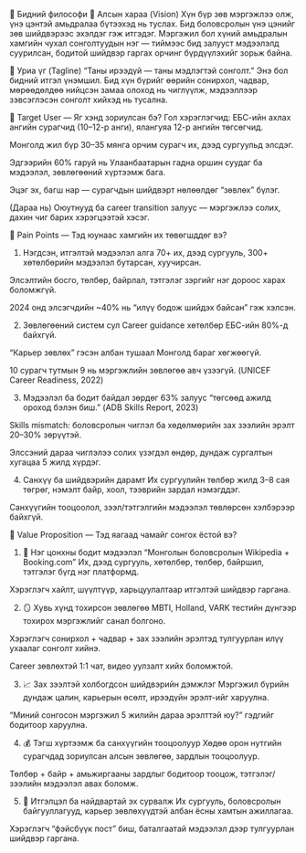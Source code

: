 🧭 Бидний философи
🌟 Алсын хараа (Vision)
Хүн бүр зөв мэргэжлээ олж, үнэ цэнтэй амьдралаа бүтээхэд нь туслах.
 Бид боловсролын үнэ цэнийг зөв шийдвэрээс эхэлдэг гэж итгэдэг.
 Мэргэжил бол хүний амьдралын хамгийн чухал сонголтуудын нэг — тиймээс бид залууст мэдээлэлд суурилсан, бодитой шийдвэр гаргах орчинг бүрдүүлэхийг зорьж байна.

💬 Уриа үг (Tagline)
“Таны ирээдүй — таны мэдлэгтэй сонголт.”
Энэ бол бидний итгэл үнэмшил.
 Бид хүн бүрийг өөрийн сонирхол, чадвар, мөрөөдөлдөө нийцсэн замаа олоход нь чиглүүлж, мэдээллээр зэвсэглэсэн сонголт хийхэд нь тусална.

🎯 Target User — Яг хэнд зориулсан бэ?
Гол хэрэглэгчид:
ЕБС-ийн ахлах ангийн сурагчид (10–12-р анги), ялангуяа 12-р ангийн төгсөгчид.


Монголд жил бүр 30–35 мянга орчим сурагч их, дээд сургуульд элсдэг.


Эдгээрийн 60% гаруй нь Улаанбаатарын гадна оршин суудаг ба мэдээлэл, зөвлөгөөний хүртээмж бага.


Эцэг эх, багш нар — сурагчдын шийдвэрт нөлөөлдөг “зөвлөх” бүлэг.


(Дараа нь) Оюутнууд ба career transition залуус — мэргэжлээ солих, дахин чиг барих хэрэгцээтэй хэсэг.



💢 Pain Points — Тэд юунаас хамгийн их төвөгшддөг вэ?
1. Нэгдсэн, итгэлтэй мэдээлэл алга
70+ их, дээд сургууль, 300+ хөтөлбөрийн мэдээлэл бутарсан, хуучирсан.


Элсэлтийн босго, төлбөр, байрлал, тэтгэлэг зэргийг нэг дороос харах боломжгүй.


2024 онд элсэгчдийн ~40% нь “илүү бодож шийдэх байсан” гэж хэлсэн.


2. Зөвлөгөөний систем сул
Career guidance хөтөлбөр ЕБС-ийн 80%-д байхгүй.


“Карьер зөвлөх” гэсэн албан тушаал Монголд бараг хөгжөөгүй.


10 сурагч тутмын 9 нь мэргэжлийн зөвлөгөө авч үзээгүй. (UNICEF Career Readiness, 2022)


3. Мэдээлэл ба бодит байдал зөрдөг
63% залуус “төгсөөд ажилд ороход бэлэн биш.” (ADB Skills Report, 2023)


Skills mismatch: боловсролын чиглэл ба хөдөлмөрийн зах зээлийн эрэлт 20–30% зөрүүтэй.


Элссэний дараа чиглэлээ солих үзэгдэл өндөр, дундаж сургалтын хугацаа 5 жилд хүрдэг.


4. Санхүү ба шийдвэрийн дарамт
Их сургуулийн төлбөр жилд 3–8 сая төгрөг, нэмэлт байр, хоол, тээврийн зардал нэмэгддэг.


Санхүүгийн тооцоолол, зээл/тэтгэлгийн мэдээлэл төвлөрсөн хэлбэрээр байхгүй.



💎 Value Proposition — Тэд яагаад чамайг сонгох ёстой вэ?
1. 🧠 Нэг цонхны бодит мэдээлэл
“Монголын боловсролын Wikipedia + Booking.com”
Их, дээд сургууль, хөтөлбөр, төлбөр, байршил, тэтгэлэг бүгд нэг платформд.


Хэрэглэгч хайлт, шүүлтүүр, харьцуулалтаар итгэлтэй шийдвэр гаргана.


2. 🪞 Хувь хүнд тохирсон зөвлөгөө
MBTI, Holland, VARK тестийн дүнгээр тохирох мэргэжлийг санал болгоно.


Хэрэглэгч сонирхол + чадвар + зах зээлийн эрэлтэд тулгуурлан илүү ухаалаг сонголт хийнэ.


Career зөвлөхтэй 1:1 чат, видео уулзалт хийх боломжтой.


3. 📈 Зах зээлтэй холбогдсон шийдвэрийн дэмжлэг
Мэргэжил бүрийн дундаж цалин, карьерын өсөлт, ирээдүйн эрэлт-ийг харуулна.


“Миний сонгосон мэргэжил 5 жилийн дараа эрэлттэй юу?” гэдгийг бодитоор харуулна.


4. 💰 Тэгш хүртээмж ба санхүүгийн тооцоолуур
Хөдөө орон нутгийн сурагчдад зориулсан алсын зөвлөгөө, зардлын тооцоолуур.


Төлбөр + байр + амьжиргааны зардлыг бодитоор тооцож, тэтгэлэг/зээлийн мэдээлэл авах боломж.


5. 🤝 Итгэлцэл ба найдвартай эх сурвалж
Их сургууль, боловсролын байгууллагууд, карьер зөвлөхүүдтэй албан ёсны хамтын ажиллагаа.


Хэрэглэгч “фэйсбүүк пост” биш, баталгаатай мэдээлэл дээр тулгуурлан шийдвэр гаргана.